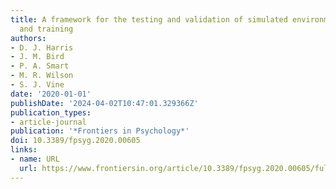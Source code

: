 ```yaml
---
title: A framework for the testing and validation of simulated environments in experimentation
  and training
authors:
- D. J. Harris
- J. M. Bird
- P. A. Smart
- M. R. Wilson
- S. J. Vine
date: '2020-01-01'
publishDate: '2024-04-02T10:47:01.329366Z'
publication_types:
- article-journal
publication: '*Frontiers in Psychology*'
doi: 10.3389/fpsyg.2020.00605
links:
- name: URL
  url: https://www.frontiersin.org/article/10.3389/fpsyg.2020.00605/full
---
```

